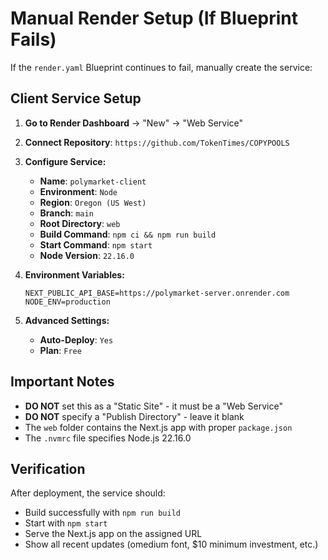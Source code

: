# Manual Render Setup (If Blueprint Fails)

If the `render.yaml` Blueprint continues to fail, manually create the service:

## Client Service Setup

1. **Go to Render Dashboard** → "New" → "Web Service"
2. **Connect Repository**: `https://github.com/TokenTimes/COPYPOOLS`
3. **Configure Service:**

   - **Name**: `polymarket-client`
   - **Environment**: `Node`
   - **Region**: `Oregon (US West)`
   - **Branch**: `main`
   - **Root Directory**: `web`
   - **Build Command**: `npm ci && npm run build`
   - **Start Command**: `npm start`
   - **Node Version**: `22.16.0`

4. **Environment Variables:**

   ```
   NEXT_PUBLIC_API_BASE=https://polymarket-server.onrender.com
   NODE_ENV=production
   ```

5. **Advanced Settings:**
   - **Auto-Deploy**: `Yes`
   - **Plan**: `Free`

## Important Notes

- **DO NOT** set this as a "Static Site" - it must be a "Web Service"
- **DO NOT** specify a "Publish Directory" - leave it blank
- The `web` folder contains the Next.js app with proper `package.json`
- The `.nvmrc` file specifies Node.js 22.16.0

## Verification

After deployment, the service should:

- Build successfully with `npm run build`
- Start with `npm start`
- Serve the Next.js app on the assigned URL
- Show all recent updates (omedium font, $10 minimum investment, etc.)
